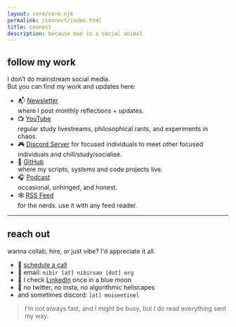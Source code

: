 ```yaml
---
layout: core/core.njk
permalink: /connect/index.html
title: connect
description: because man is a social animal
---
```

## follow my work

I don’t do mainstream social media.  
But you can find my work and updates here:

- 📬 [Newsletter](https://visionoflife.substack.com)  
  where I post monthly reflections + updates.
- 📺 [YouTube](https://youtube.com/@nibirsankar)  
  regular study livestreams, philosophical rants, and experiments in chaos.
- 🎮 [Discord Server](https://discord.com/invite/KuERYwWmkG)
  for focused individuals to meet other focused individuals and chill/study/socialise.
- 🧠 [GitHub](https://github.com/moiSentineL)  
  where my scripts, systems and code projects live.
- 🎧 [Podcast](https://nibirsan.org/podcast)  
  occasional, unhinged, and honest.
- 🕸 [RSS Feed](/feed.xml)  
  for the nerds. use it with any feed reader.

---

## reach out

wanna collab, hire, or just vibe? I'd appreciate it all.

- 📲 [schedule a call](https://cal.com/nibir)
- 📧 email: `nibir [at] nibirsan [dot] org`
- 💬 I check [LinkedIn](https://linkedin.com/nibirsankar) once in a blue moon
- 🧵 no twitter, no insta, no algorithmic hellscapes
- and sometimes discord: `[at] moisentinel`

> I’m not always fast, and I might be busy, but I do read everything sent my way.
